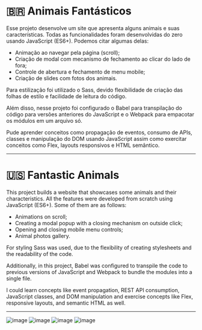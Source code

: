 # 🇧🇷 Animais Fantásticos

Esse projeto desenvolve um site que apresenta alguns animais e suas características.
Todas as funcionalidades foram desenvolvidas do zero usando JavaScript (ES6+). Podemos citar algumas delas:

- Animação ao navegar pela página (scroll);
- Criação de modal com mecanismo de fechamento ao clicar do lado de fora;
- Controle de abertura e fechamento de menu mobile;
- Criação de slides com fotos dos animais.

Para estilização foi utilizado o Sass, devido flexibilidade de criação das folhas de estilo e facilidade de leitura do código.

Além disso, nesse projeto foi configurado o Babel para transpilação do código para versões anteriores do JavaScript e o Webpack para empacotar os módulos em um arquivo só.

Pude aprender conceitos como propagação de eventos, consumo de APIs, classes e manipulação do DOM usando JavaScript assim como exercitar conceitos como Flex, layouts responsivos e HTML semântico.

---

# 🇺🇸 Fantastic Animals

This project builds a website that showcases some animals and their characteristics.
All the features were developed from scratch using JavaScript (ES6+). Some of them are as follows:

- Animations on scroll;
- Creating a modal popup with a closing mechanism on outside click;
- Opening and closing mobile menu controls;
- Animal photos gallery.

For styling Sass was used, due to the flexibility of creating stylesheets and the readability of the code.

Additionally, in this project, Babel was configured to transpile the code to previous versions of JavaScript and Webpack to bundle the modules into a single file.

I could learn concepts like event propagation, REST API consumption, JavaScript classes, and DOM manipulation and exercise concepts like Flex, responsive layouts, and semantic HTML as well.

---

![image](https://user-images.githubusercontent.com/29759360/206593986-b9972042-0e94-453e-9707-20c5ce0986b4.png)
![image](https://user-images.githubusercontent.com/29759360/206594013-aae3aa8c-5400-4bae-b360-4fd122060bac.png)
![image](https://user-images.githubusercontent.com/29759360/206594039-c1b8934b-520b-47a4-b1da-0aa504dc9c3b.png)
![image](https://user-images.githubusercontent.com/29759360/206594074-3814edb7-6d9f-48da-8e00-b869a5d0dcf4.png)
